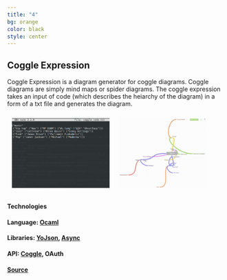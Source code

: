 ```yaml
---
title: "4"
bg: orange
color: black
style: center
---
```

## Coggle Expression     
Coggle Expression is a diagram generator for coggle diagrams.
Coggle diagrams are simply mind maps or spider diagrams.
The coggle expression takes an input of code (which describes the heiarchy of the diagram) in a form of a txt file and generates the diagram.   

<div>
<a href="screens/coggle2.png">
<img src="screens/coggle2.png" style="border-style:solid; border-color:black; border:3px; margin:.8em; width:45%; height:45%; float:left; clear: left" />
</a>
<a href="screens/coggle1.png">
<img src="screens/coggle1.png" style="border-style:solid; border-color:black; border:3px; margin:.8em; width:40%; height:40%" />
</a>
</div>   

         
#### **Technologies**

#### Language: [**Ocaml**](http://www.ocaml.org/)

#### Libraries: [**YoJson**](https://github.com/mjambon/yojson), [**Async**](https://github.com/mirage/ocaml-cohttp)

#### API: [**Coggle**](http://coggle.it/), **OAuth**

#### [Source](https://github.com/MisterTerrific/coggle-expressions)    